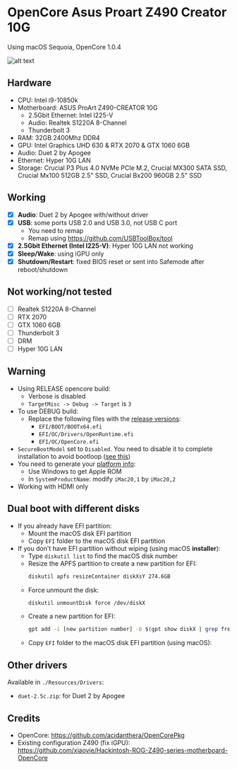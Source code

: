 # OpenCore Asus Proart Z490 Creator 10G 

Using macOS Sequoia, OpenCore 1.0.4

![alt text](Resources/image.png)

## Hardware
- CPU: Intel i9-10850k
- Motherboard: ASUS ProArt Z490-CREATOR 10G
	- 2.5Gbit Ethernet: Intel I225-V
	- Audio: Realtek S1220A 8-Channel
    - Thunderbolt 3
- RAM: 32GB 2400Mhz DDR4
- GPU: Intel Graphics UHD 630 & RTX 2070 & GTX 1060 6GB
- Audio: Duet 2 by Apogee
- Ethernet: Hyper 10G LAN
- Storage: Crucial P3 Plus 4.0 NVMe PCIe M.2, Crucial MX300 SATA SSD, Crucial Mx100 512GB 2.5" SSD, Crucial Bx200 960GB 2.5" SSD

## Working
- [x] **Audio**: Duet 2 by Apogee with/without driver
- [x] **USB**: some ports USB 2.0 and USB 3.0, not USB C port
    - You need to remap
    - Remap using https://github.com/USBToolBox/tool
- [x] **2.5Gbit Ethernet (Intel I225-V)**: Hyper 10G LAN not working
- [x] **Sleep/Wake**: using iGPU only
- [x] **Shutdown/Restart**: fixed BIOS reset or sent into Safemode after reboot/shutdown

## Not working/not tested
- [ ] Realtek S1220A 8-Channel
- [ ] RTX 2070
- [ ] GTX 1060 6GB
- [ ] Thunderbolt 3
- [ ] DRM
- [ ] Hyper 10G LAN

## Warning
- Using RELEASE opencore build:
    - Verbose is disabled
    - `TargetMisc -> Debug -> Target` is `3`
- To use DEBUG build:
    - Replace the following files with the [release versions](https://github.com/acidanthera/OpenCorePkg/releases):
        - `EFI/BOOT/BOOTx64.efi`
        - `EFI/OC/Drivers/OpenRuntime.efi`
        - `EFI/OC/OpenCore.efi`
- `SecureBootModel` set to `Disabled`. You need to disable it to complete installation to avoid bootloop ([see this](https://www.reddit.com/r/hackintosh/comments/1cdvijs/opencore_bootloader_menu_keeps_bootlooping_to/))
- You need to generate your [platform info](https://dortania.github.io/OpenCore-Install-Guide/config.plist/comet-lake.html#platforminfo):
    - Use Windows to get Apple ROM
    - In `SystemProductName`: modify `iMac20,1` by `iMac20,2`
- Working with HDMI only

## Dual boot with different disks
- If you already have EFI partition:
    - Mount the macOS disk EFI partition
    - Copy `EFI` folder to the macOS disk EFI partition 
- If you don't have EFI partition without wiping (using macOS __installer__):
    - Type `diskutil list` to find the macOS disk number
    - Resize the APFS partition to create a new partition for EFI:
        ```bash
        diskutil apfs resizeContainer diskXsY 274.6GB
        ```
    - Force unmount the disk:
        ```bash
        diskutil unmountDisk force /dev/diskX
        ```
    - Create a new partition for EFI:
        ```bash
        gpt add -i [new partition number] -b $(gpt show diskX | grep free | awk '{print $1}') -s $(echo "200*1024*1024/512" | bc) -t C12A7328-F81F-11D2-BA4B-00A0C93EC93B /dev/diskX
        ```
    - Copy `EFI` folder to the macOS disk EFI partition (using macOS):

## Other drivers
Available in `./Resources/Drivers`:
- `duet-2.5c.zip`: for Duet 2 by Apogee

## Credits
- OpenCore: https://github.com/acidanthera/OpenCorePkg
- Existing configuration Z490 (fix iGPU): https://github.com/xiaovie/Hackintosh-ROG-Z490-series-motherboard-OpenCore